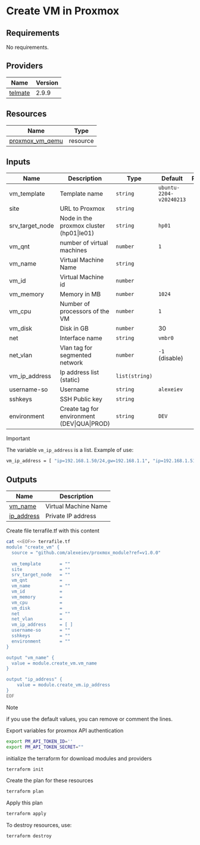 # Create VM in Proxmox 

## Requirements

No requirements.

## Providers

| Name | Version |
|------|---------|
|<a name="telmate/proxmox"></a>[telmate]([#telmate\/proxmox](https://registry.terraform.io/providers/Telmate/proxmox/latest/docs))|2.9.9|

## Resources

| Name | Type |
|------|------|
|[proxmox_vm_qemu](https://registry.terraform.io/providers/Telmate/proxmox/latest/docs/resources/vm_qemu)|resource|

## Inputs

| Name | Description | Type | Default | Required |
|------|-------------|------|---------|:--------:|
|vm_template|Template name|`string`|`ubuntu-2204-v20240213`|no|
|site|URL to Proxmox|`string`||yes|
|srv_target_node|Node in the proxmox cluster (hp01\|le01) |`string`| `hp01` | no |
|vm_qnt|number of virtual machines |`number`| `1` |no|
|vm_name|Virtual Machine Name|`string`| |yes|
|vm_id|Virtual Machine id|`number`| |yes|
|vm_memory|Memory in MB|`number`|`1024`|no|
|vm_cpu|Number of processors of the VM|`number`|`1`|no|
|vm_disk|Disk in GB|`number`|30|no|
|net|Interface name|`string`|`vmbr0`|no|
|net_vlan|Vlan tag for segmented network|`number`|`-1` (disable)|no|
|vm_ip_address|Ip address list (static)|`list(string)`| | yes|
|username-so|Username |`string`|`alexeiev`|no|
|sshkeys|SSH Public key|`string`| | no|
|environment|Create tag for environment (DEV\|QUA\|PROD)|`string`| `DEV` | no 

> [!IMPORTANT]
> The variable `vm_ip_address` is a list.
Example of use:
```bash
vm_ip_address = [ "ip=192.168.1.50/24,gw=192.168.1.1", "ip=192.168.1.51/24,gw=192.168.1.1", ... ]
```
## Outputs
| Name | Description |
|------|------|
|<a name="vm_name"></a>[vm_name](#vm_name)| Virtual Machine Name |
|<a name="ip_address"></a>[ip_address](#ip_address)|Private IP address|


Create file terrafile.tf with this content

```bash
cat <<EOF>> terrafile.tf
module "create_vm" {
  source = "github.com/alexeiev/proxmox_module?ref=v1.0.0"
  
  vm_template       = ""
  site              = ""
  srv_target_node   = ""
  vm_qnt            = 
  vm_name           = ""
  vm_id             = 
  vm_memory         =
  vm_cpu            =
  vm_disk           =
  net               = ""
  net_vlan          =
  vm_ip_address     = [ ]
  username-so       = ""
  sshkeys           = ""
  environment       = ""
}

output "vm_name" {
  value = module.create_vm.vm_name
}

output "ip_address" {
    value = module.create_vm.ip_address
}
EOF
```
> [!NOTE]
> if you use the default values, you can remove or comment the lines.

Export variables for proxmox API authentication
```bash
export PM_API_TOKEN_ID=''
export PM_API_TOKEN_SECRET=""
```

initialize the terraform for download modules and providers
```bash
terraform init
```

Create the plan for these resources
```bash
terraform plan
```

Apply this plan
```bash
terraform apply
```

To destroy resources, use:
```bash
terraform destroy
```
